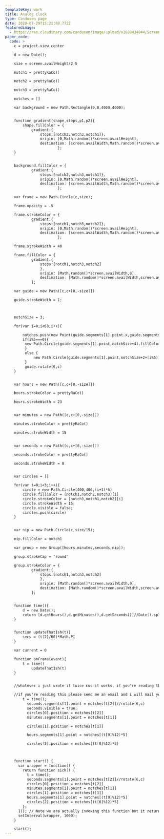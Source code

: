 ```yaml
---
templateKey: work
title: Analog clock
type: Candusen page
date: 2020-07-29T15:21:09.772Z
featuredimage:
  - https://res.cloudinary.com/candusen/image/upload/v1600434044/Screen_Shot_2020-09-18_at_8.58.54_AM_avj6j7.png
paper_code:
  code: >
    c = project.view.center

    d = new Date();

    size = screen.availHeight/2.5

    notch1 = prettyRaCo()

    notch2 = prettyRaCo()

    notch3 = prettyRaCo()

    notches = []

    var background = new Path.Rectangle(0,0,4000,4000);


    function gradient(shape,stops,p1,p2){
    	shape.fillColor = {
    		gradient:{
    			stops:[notch2,notch3,notch1]},
    			origin: [0,Math.random()*screen.availHeight],
    			destination: [screen.availWidth,Math.random()*screen.availHeight]
    					};
    }


    background.fillColor = {
    		gradient:{
    			stops:[notch2,notch3,notch1]},
    			origin: [0,Math.random()*screen.availHeight],
    			destination: [screen.availWidth,Math.random()*screen.availHeight]
    					};

    var frame = new Path.Circle(c,size);

    frame.opacity = .5

    frame.strokeColor = {
    		gradient:{
    			stops:[notch1,notch3,notch2]},
    			origin: [0,Math.random()*screen.availHeight],
    			destination: [screen.availWidth,Math.random()*screen.availHeight]
    					};

    frame.strokeWidth = 40

    frame.fillColor = {
    		gradient:{
    			stops:[notch1,notch3,notch2]
    			},
    			origin: [Math.random()*screen.availWidth,0],
    			destination: [Math.random()*screen.availWidth,screen.availHeight]
    		};

    var guide = new Path([c,c+[0,-size]])

    guide.strokeWidth = 1;



    notchSize = 3;

    for(var i=0;i<60;i++){

    	notches.push(new Point(guide.segments[1].point.x,guide.segments[1].point.y))
    	if(i%5===0){
    	 new Path.Circle(guide.segments[1].point,notchSize+4).fillColor = notch1
    	 }
    	 else {
    		 new Path.Circle(guide.segments[1].point,notchSize+2+(i%5)).fillColor = notch2
    	 }
    	 guide.rotate(6,c)
    }


    var hours = new Path([c,c+[0,-size]])

    hours.strokeColor = prettyRaCo()

    hours.strokeWidth = 23


    var minutes = new Path([c,c+[0,-size]])

    minutes.strokeColor = prettyRaCo()

    minutes.strokeWidth = 15


    var seconds = new Path([c,c+[0,-size]])

    seconds.strokeColor = prettyRaCo()

    seconds.strokeWidth = 8


    var circles = []

    for(var i=0;i<3;i++){
    	circle = new Path.Circle(400,400,(i+1)*6)
    	circle.fillColor = [notch1,notch2,notch3][i]
    	circle.strokeColor = [notch3,notch1,notch2][i]
    	circle.strokeWidth = 15;
    	circle.visible = false;
    	circles.push(circle)
    }


    var nip = new Path.Circle(c,size/15);

    nip.fillColor = notch1

    var group = new Group([hours,minutes,seconds,nip]);

    group.strokeCap = 'round'

    group.strokeColor = {
    		gradient:{
    			stops:[notch1,notch3,notch2]
    			},
    			origin: [Math.random()*screen.availWidth,0],
    			destination: [Math.random()*screen.availWidth,screen.availHeight]
    		};


    function time(){
    	d = new Date();
    	return [d.getHours(),d.getMinutes(),d.getSeconds()]//Date().split(" ")[4].split(':')
    }


    function updateThatIsh(t){
    	secs = (t[2]/60)*Math.PI
    }

    var current = 0

    function onFrame(event){
    	t = time()
    		updateThatIsh(t)
    }


    //whatever i just wrote it twice cus it works, if you're reading this, fuck off, jk, what's up??

    //if you're reading this please send me an email and i will mail you some prints i made free of charge!!!!
    	t = time();
          seconds.segments[1].point = notches[t[2]]//rotate(6,c)
          seconds.visible = true;
          circles[0].position = notches[t[2]]
    	  minutes.segments[1].point = notches[t[1]]

    	  circles[1].position = notches[t[1]]

    	  hours.segments[1].point = notches[(t[0]%12)*5]

    	  circles[2].position = notches[(t[0]%12)*5]



    function start() {
      var wrapper = function() {
        return function sick() {
          t = time();
          seconds.segments[1].point = notches[t[2]]//rotate(6,c)
          circles[0].position = notches[t[2]]
    	  minutes.segments[1].point = notches[t[1]]
    	  circles[1].position = notches[t[1]]
    	  hours.segments[1].point = notches[(t[0]%12)*5]
    	  circles[2].position = notches[(t[0]%12)*5]
        };
      }(); // Note we are actually invoking this function but it returns another function which is what then gets scheduled.
      setInterval(wrapper, 1000);
    }

    start();
---
```

